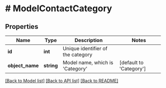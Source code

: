 # # ModelContactCategory

## Properties

Name | Type | Description | Notes
------------ | ------------- | ------------- | -------------
**id** | **int** | Unique identifier of the category |
**object_name** | **string** | Model name, which is &#39;Category&#39; | [default to 'Category']

[[Back to Model list]](../../README.md#models) [[Back to API list]](../../README.md#endpoints) [[Back to README]](../../README.md)

